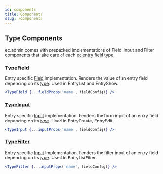 ```yaml
---
id: components
title: Components
slug: /components
---
```


## Type Components

ec.admin comes with prepacked implementations of [Field](https://marmelab.com/react-admin/Fields.html), [Input](https://marmelab.com/react-admin/Inputs.html) and [Filter](https://marmelab.com/react-admin/List.html#filtering-the-list) components that take care of each [ec entry field type](https://doc.entrecode.de/data_manager/#types).

### [TypeField](https://github.com/entrecode/ec.admin/blob/master/src/fields/TypeField.tsx)

Entry specific [Field](https://marmelab.com/react-admin/Fields.html) implementation. Renders the value of an entry field depending on its [type](https://doc.entrecode.de/data_manager/#field-data-types). Used in EntryList and EntryShow.

```jsx
<TypeField {...fieldProps('name', fieldConfig)} />
```

### [TypeInput](https://github.com/entrecode/ec.admin/blob/master/src/inputs/TypeInput.tsx)

Entry specific [Input](https://marmelab.com/react-admin/Inputs.html) implementation. Renders the form input of an entry field depending on its [type](https://doc.entrecode.de/data_manager/#field-data-types). Used in EntryCreate, EntryEdit.

```jsx
<TypeInput {...inputProps('name', fieldConfig)} />
```

### [TypeFilter](https://github.com/entrecode/ec.admin/blob/master/src/filters/TypeFilter.tsx)

Entry specific [Input](https://marmelab.com/react-admin/Inputs.html) Implementation. Renders the filter input of an entry field depending on its [type](https://doc.entrecode.de/data_manager/#field-data-types). Used in EntryListFilter.

```jsx
<TypeFilter {...inputProps('name', fieldConfig)} />
```